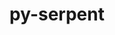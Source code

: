 ---
title: "py-serpent"
layout: cache
categories: [package, v0.18.1]
meta: {"versions": ["1.40"], "compilers": ["gcc@=7.5.0"], "oss": ["ubuntu18.04"], "platforms": ["linux"], "targets": ["x86_64"], "stacks": ["e4s", "root"], "num_specs": 1, "num_specs_by_stack": {"e4s": 1, "root": 1}}
spec_details: [{"hash": "ubst5a6vl3tnfu5r4nealvf4tvfchl7f", "compiler": "gcc@=7.5.0", "versions": ["1.40"], "os": "ubuntu18.04", "platform": "linux", "target": "x86_64", "variants": [], "stacks": ["e4s", "root"], "size": "-", "tarball": "https://binaries.spack.io/v0.18.1/build_cache/linux-ubuntu18.04-x86_64/gcc-7.5.0/py-serpent-1.40/linux-ubuntu18.04-x86_64-gcc-7.5.0-py-serpent-1.40-ubst5a6vl3tnfu5r4nealvf4tvfchl7f.spack"}]
---